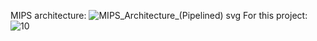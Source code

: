 MIPS architecture:
![MIPS_Architecture_(Pipelined) svg](https://github.com/user-attachments/assets/b77ce145-4808-4f60-a951-491e2bc24f91)
For this project:
![10](https://github.com/user-attachments/assets/74bcb5c7-5708-4588-8d61-de942f3a36a9)
